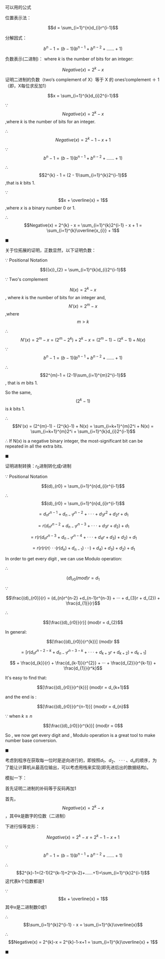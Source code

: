 可以用的公式

位置表示法：  

$$d = \sum_{i=1}^{n}d_{i}r^{i-1}$$

分解因式：

$$b^{n}-1 = (b-1)(b^{n-1}+b^{n-2}+……+1)$$

负数表示(二进制)：
where $k$ is the number of bits for an integer:

$$Negative(x) = 2^{k} - x$$

证明二进制的负数（two‘s complement of X）等于 X 的 ones’complement ＋ 1（即，X每位求反加1）

$$x = \sum_{i=1}^{k}d_{i}2^{i-1}$$

$\because$ 
$$Negative(x) = 2^{k} - x$$,where $k$ is the number of bits for an integer.

$\therefore$ 
$$Negative(x) = 2^{k} - 1 - x + 1$$

$\because$ 
$$b^{n}-1 = (b-1)(b^{n-1}+b^{n-2}+……+1)$$

$\therefore$ 
$$2^{k} - 1 = (2 - 1)\sum_{i=1}^{k}2^{i-1}$$,that is $k$ bits 1.

$\because$ 
$$x + \overline{x} = 1$$,where $x$ is a binary number $0$ or $1$.

$\therefore$ 
$$Negative(x) = 2^{k} - x = \sum_{i=1}^{k}2^{i-1} - x + 1 = \sum_{i=1}^{k}\overline{x_{i}} + 1$$

$\blacksquare$


关于位拓展的证明，正数显然，以下证明负数：

$\because$ Positional Notation 

$${(x)}_{2} = \sum_{i=1}^{k}d_{i}2^{i-1}$$

$\because$ Two's complement 

$$N(x) = 2^{k} - x$$, where $k$ is the number of bits for an integer and,
$$N'(x) = 2^{m} - x$$,where $$m > k$$

$\therefore$ 
$$N'(x) = 2^{m} - x = (2^{m} - 2^{k}) + 2^{k} - x = (2^{m}-1) - (2^{k}-1) + N(x)$$

$\because$ 
$$b^{n}-1 = (b-1)(b^{n-1}+b^{n-2}+……+1)$$

$\therefore$ 
$$2^{m}-1 = (2-1)\sum_{i=1}^{m}2^{i-1}$$, that is $m$ bits $1$.

So the same, 
$$(2^{k}-1)$$ is $k$ bits $1$.

$\therefore$ 
$$N'(x) = (2^{m}-1) - (2^{k}-1) + N(x) = \sum_{i=k+1}^{m}2^i + N(x) = \sum_{i=k+1}^{m}2^i + \sum_{i=1}^{k}d_{i}2^{i-1}$$

$\therefore$ If N(x) is a negative binary integer, the most-significant bit can be repeated in all the extra bits.

$\blacksquare$

证明进制转换：$r_{0}$进制转化成$r$进制

$\because$ Positional Notation

$$(d)_{r0} = \sum_{i=1}^{n}d_{i}r^{i-1}$$

$\therefore$
$$(d)_{r0} = \sum_{i=1}^{n}d_{i}r^{i-1}$$ 

$$=d_{n}r^{n-1} + d_{n-1}r^{n-2} + ··· + d_{3}r^{2} + d_{2}r + d_{1}$$ 

$$=r(d_{n}r^{n-2} +d_{n-1}r^{n-3} + ··· + d_{3}r + d_{2}) + d_{1}$$ 

$$=r(r(d_{n}r^{n-3} +d_{n-1}r^{n-4} + ··· + d_{4}r + d_{3}) + d_{2}) + d_{1}$$

$$=r(r(r(r(···(r(d_{n}) +d_{n-1}) ··· ) + d_{4}) + d_{3}) + d_{2}) + d_{1}$$

In order to get every digit , we can use Modulo operation:

$\therefore$ 

$$(d)_{r0} (mod)r = d_{1}$$ 

$\because$ 

$$\frac{(d)_{r0}}{r} 
= (d_{n}r^{n-2} +d_{n-1}r^{n-3} + ··· + d_{3}r + d_{2}) + \frac{d_{1}}{r}$$

$\therefore$ 

$$[\frac{(d)_{r0}}{r}] (mod)r = d_{2}$$

In general:

$$[\frac{(d)_{r0}}{r^{k}}] (mod)r $$ 

$$=[r(d_{n}r^{n-2-k} +d_{n-1}r^{n-3-k} + ··· + d_{k+3}r + d_{k+2}) + d_{k+1}]$$ 

$$ + \frac{d_{k}}{r} + \frac{d_{k-1}}{r^{2}} + ··· + \frac{d_{2}}{r^{k-1}} + \frac{d_{1}}{r^k}$$

It's easy to find that:

$$[\frac{(d)_{r0}}{r^{k}}] (mod)r = d_{k+1}$$


and the end is :

$$[\frac{(d)_{r0}}{r^{n-1}}] (mod)r = d_{n}$$

$\because$ when $k \ge n$

$$[\frac{(d)_{r0}}{r^{k}}] (mod)r = 0$$

So , we now get every digit and , Modulo operation is a great tool to make number base conversion.

$\blacksquare$

考虑到程序在获取每一位时是逆向进行的，即按照$d_{1}、d_{2}、···、d_{n}$的顺序，为了能让计算机从最高位输出，可以考虑用栈来实现(即先进后出的数据结构)。





模拟一下：

首先证明二进制的补码等于反码再加1

首先，
$$Negative(x) = 2^{k}-x$$，其中$k$是数字的位数（二进制）

下进行恒等变形：

$$Negative(x) = 2^{k}-x = 2^{k}-1-x+1$$

$\because$
$$b^{n}-1 = (b-1)(b^{n-1}+b^{n-2}+……+1)$$

$\therefore$
$$2^{k}-1=(2-1)(2^{k-1}+2^{k-2}+……+1)=\sum_{i=1}^{k}2^{i-1}$$这代表k个位数都是1

$\because$
$$x + \overline{x} = 1$$其中$x$是二进制数0或1

$\therefore$
$$\sum_{i=1}^{k}2^{i-1} - x = \sum_{i=1}^{k}\overline{x}$$

$\therefore$
$$Negative(x) = 2^{k}-x = 2^{k}-1-x+1 = \sum_{i=1}^{k}\overline{x} + 1$$

$\blacksquare$